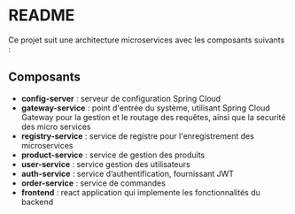 # README

Ce projet suit une architecture microservices avec les composants suivants :

## Composants

- **config-server** : serveur de configuration Spring Cloud
- **gateway-service** : point d'entrée du système, utilisant Spring Cloud Gateway pour la gestion et le routage des requêtes, ainsi que la securité des micro services 
- **registry-service** : service de registre pour l'enregistrement des microservices
- **product-service** : service de gestion des produits 
- **user-service** : service gestion des utilisateurs
- **auth-service** : service d’authentification, fournissant JWT
- **order-service** : service de commandes
- **frontend** : react application qui implemente les fonctionnalités du backend